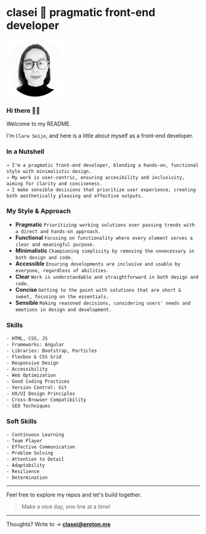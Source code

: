 # clasei 🚀 pragmatic front-end developer

[<img src="cla_sei_profile_pic_bw_circle.png" alt="clasei profile pic" width="150"/>](https://github.com/clasei/)

### Hi there 👋🏾 

Welcome to my README.

I'm ```Clara Seijo```, and here is a little about myself as a front-end developer.

### In a Nutshell

```
→ I'm a pragmatic front-end developer, blending a hands-on, functional style with minimalistic design. 
→ My work is user-centric, ensuring accesibility and inclusivity, aiming for clarity and conciseness. 
→ I make sensible decisions that prioritize user experience, creating both aesthetically pleasing and effective outputs.
```

### My Style & Approach

- **Pragmatic**
```Prioritizing working solutions over passing trends with a direct and hands-on approach.```          
- **Functional**
```Focusing on functionality where every element serves a clear and meaningful purpose.```             
- **Minimalistic**
```Championing simplicity by removing the unnecessary in both design and code.```                      
- **Accessible**
```Ensuring developments are inclusive and usable by everyone, regardless of abilities.```             
- **Clear**
```Work is understandable and straightforward in both design and code.```                              
- **Concise**
```Getting to the point with solutions that are short & sweet, focusing on the essentials.```          
- **Sensible**
```Making reasoned decisions, considering users' needs and emotions in design and development.```  


### Skills

```
- HTML, CSS, JS
- Frameworks: Angular
- Libraries: Bootstrap, Particles
- Flexbox & CSS Grid
- Responsive Design
- Accessibility
- Web Optimization
- Good Coding Practices
- Version Control: Git
- UX/UI Design Principles
- Cross-Browser Compatibility
- SEO Techniques
```

### Soft Skills

```
- Continuous Learning
- Team Player
- Effective Communication
- Problem Solving
- Attention to Detail
- Adaptability
- Resilience
- Determination
```

---

Feel free to explore my repos and let's build together. 

> Make a nice day, one line at a time!

---

Thoughts? Write to → [**clasei@proton.me**](mailto:clasei@proton.me)
